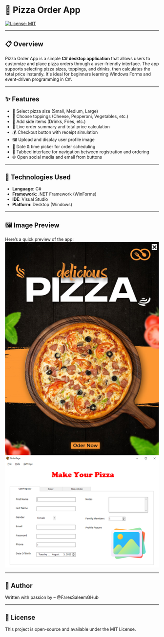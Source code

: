 #  🍕 Pizza Order App
[![License: MIT](https://img.shields.io/badge/License-MIT-yellow.svg)](LICENSE)

---

## 📋 Overview
Pizza Order App is a simple **C# desktop application** that allows users to customize and place pizza orders through a user-friendly interface. The app supports selecting pizza sizes, toppings, and drinks, then calculates the total price instantly. It's ideal for beginners learning Windows Forms and event-driven programming in C#.

---

## ✨ Features
- 🍕 Select pizza size (Small, Medium, Large)
- 🧀 Choose toppings (Cheese, Pepperoni, Vegetables, etc.)
- 🍟 Add side items (Drinks, Fries, etc.)
- 📝 Live order summary and total price calculation
- 💰 Checkout button with receipt simulation
- 🖼️ Upload and display user profile image
- 📅 Date & time picker for order scheduling
- 🧭 Tabbed interface for navigation between registration and ordering
- 🌐 Open social media and email from buttons

---

## 🔧 Technologies Used
- **Language**: C#
- **Framework**: .NET Framework (WinForms)
- **IDE**: Visual Studio
- **Platform**: Desktop (Windows)

---

## 🖼️ Image Preview
Here’s a quick preview of the app:
![Intro](Resources/Intro3.PNG)
![Demo](Resources/Demo.PNG)

---

## 👤 Author
Written with passion by – @FaresSaleemGHub

---

## 📜 License
This project is open-source and available under the MIT License.
